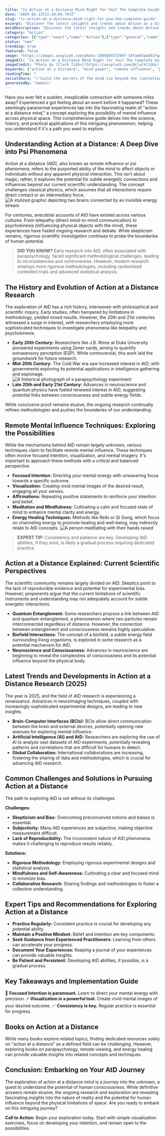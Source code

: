 ```yaml
---
title: "Is Action at a Distance Mind Right for You? The Complete Guide"
date: "2025-03-23T21:10:04.787Z"
slug: "is-action-at-a-distance-mind-right-for-you-the-complete-guide"
excerpt: "Discover the latest insights and trends about Action at a Distance Mind. This comprehensive guide covers everything you need to know about Action at a Distance Mind in 2025."
metaDescription: "Discover the latest insights and trends about Action at a Distance Mind. This comprehensive guide covers everything you need to know about Action at a Dist..."
category: "Action"
categories: [{"type":"exact","name":"Action"},{"type":"general","name":"Philosophy"},{"type":"medium","name":"Metaphysics"},{"type":"specific","name":"Consciousness"},{"type":"niche","name":"Quantum Entanglement"}]
status: "new"
trending: true
featured: false
image: "https://images.unsplash.com/photo-1504805572947-34fad45aed93?q=85&w=1200&fit=max&fm=webp&auto=compress"
imageAlt: "Is Action at a Distance Mind Right for You? The Complete Guide"
imageCredit: "Photo by [Clark Tibbs](https://unsplash.com/@clarktibbs) on Unsplash"
keywords: ["action at a distance", "mind power", "remote influence", "psi phenomena", "action at a distance mind control", "how to influence minds remotely", "action at a distance explained", "books on action at a distance", "action at a distance research", "remote mental influence techniques"]
readingTime: 7
socialShare: "\"Could the secrets of the mind lie beyond the limitations of space?  Action at a distance research suggests the answer might be yes, challenging our understanding of reality.\""
generatedBy: "Gemini"
---
```




Have you ever felt a sudden, inexplicable connection with someone miles away?  Experienced a gut feeling about an event before it happened?  These seemingly paranormal experiences tap into the fascinating realm of "action at a distance mind," a concept exploring the possibility of mental influence across physical space. This comprehensive guide delves into the science, history, and practical applications of this intriguing phenomenon, helping you understand if it's a path you want to explore.

## Understanding Action at a Distance: A Deep Dive into Psi Phenomena

Action at a distance (AtD), also known as remote influence or psi phenomena, refers to the purported ability of the mind to affect objects or individuals without any apparent physical interaction. This isn't about magic; rather, it explores the potential for subtle energetic connections and influences beyond our current scientific understanding.  The concept challenges classical physics, which assumes that all interactions require direct contact or an intermediary force.  ![A stylized graphic depicting two brains connected by an invisible energy stream](https://images.unsplash.com/photo-1451187580459-43490279c0fa?q=85&w=1200&fit=max&fm=webp&auto=compress)

For centuries, anecdotal accounts of AtD have existed across various cultures.  From telepathy (direct mind-to-mind communication) to psychokinesis (influencing physical objects with the mind), these experiences have fueled ongoing research and debate.  While skepticism remains, rigorous scientific investigation continues to probe the boundaries of human potential.

> **DID YOU KNOW?**  Early research into AtD, often associated with parapsychology, faced significant methodological challenges, leading to inconsistencies and controversies. However, modern research employs more rigorous methodologies, including randomized controlled trials and advanced statistical analysis.

## The History and Evolution of Action at a Distance Research

The exploration of AtD has a rich history, interwoven with philosophical and scientific inquiry.  Early studies, often hampered by limitations in methodology, yielded mixed results.  However, the 20th and 21st centuries witnessed a surge in interest, with researchers employing more sophisticated techniques to investigate phenomena like telepathy and psychokinesis.

* **Early 20th Century:**  Researchers like J.B. Rhine at Duke University pioneered experiments using Zener cards, aiming to quantify extrasensory perception (ESP). While controversial, this work laid the groundwork for future research.
* **Mid-20th Century:**  The Cold War era saw increased interest in AtD, with governments exploring its potential applications in intelligence gathering and espionage.  ![A historical photograph of a parapsychology experiment](https://images.unsplash.com/photo-1484417894907-623942c8ee29?q=85&w=1200&fit=max&fm=webp&auto=compress)
* **Late 20th and Early 21st Century:**  Advances in neuroscience and quantum physics have fueled renewed interest in AtD, suggesting potential links between consciousness and subtle energy fields.

While conclusive proof remains elusive, the ongoing research continually refines methodologies and pushes the boundaries of our understanding.

## Remote Mental Influence Techniques: Exploring the Possibilities

While the mechanisms behind AtD remain largely unknown, various techniques claim to facilitate remote mental influence. These techniques often involve focused intention, visualization, and mental imagery.  It's important to approach these methods with a critical and balanced perspective.

* **Focused Intention:**  Directing your mental energy with unwavering focus towards a specific outcome.
* **Visualization:**  Creating vivid mental images of the desired result, engaging all your senses.
* **Affirmations:**  Repeating positive statements to reinforce your intention and belief.
* **Meditation and Mindfulness:**  Cultivating a calm and focused state of mind to enhance mental clarity and energy.
* **Energy Healing Techniques:**  Methods like Reiki or Qi Gong, which focus on channeling energy to promote healing and well-being, may indirectly relate to AtD concepts.  ![A person meditating with their hands raised](https://images.unsplash.com/photo-1517976487492-5750f3195933?q=85&w=1200&fit=max&fm=webp&auto=compress)

> **EXPERT TIP:**  Consistency and patience are key.  Developing AtD abilities, if they exist, is likely a gradual process requiring dedicated practice.

## Action at a Distance Explained: Current Scientific Perspectives

The scientific community remains largely divided on AtD.  Skeptics point to the lack of reproducible evidence and potential for experimental bias.  However, proponents argue that the current limitations of scientific instruments and understanding may not adequately account for subtle energetic interactions.

* **Quantum Entanglement:**  Some researchers propose a link between AtD and quantum entanglement, a phenomenon where two particles remain interconnected regardless of distance.  However, the connection between entanglement and consciousness remains highly speculative.
* **Biofield Interactions:**  The concept of a biofield, a subtle energy field surrounding living organisms, is explored in some research as a potential mechanism for AtD.
* **Neuroscience and Consciousness:**  Advances in neuroscience are beginning to reveal the complexities of consciousness and its potential influence beyond the physical body.

##  Latest Trends and Developments in Action at a Distance Research (2025)

The year is 2025, and the field of AtD research is experiencing a renaissance.  Advances in neuroimaging techniques, coupled with increasingly sophisticated experimental designs, are leading to new insights.

* **Brain-Computer Interfaces (BCIs):**  BCIs allow direct communication between the brain and external devices, potentially opening new avenues for exploring mental influence.
* **Artificial Intelligence (AI) and AtD:**  Researchers are exploring the use of AI to analyze vast datasets of AtD experiments, potentially revealing patterns and correlations that are difficult for humans to detect.
* **Global Collaboration:**  International collaborations are increasing, fostering the sharing of data and methodologies, which is crucial for advancing AtD research. 

## Common Challenges and Solutions in Pursuing Action at a Distance

The path to exploring AtD is not without its challenges.

**Challenges:**

* **Skepticism and Bias:**  Overcoming preconceived notions and biases is essential.
* **Subjectivity:**  Many AtD experiences are subjective, making objective measurement difficult.
* **Lack of Reproducibility:**  The inconsistent nature of AtD phenomena makes it challenging to reproduce results reliably.

**Solutions:**

* **Rigorous Methodology:**  Employing rigorous experimental designs and statistical analysis.
* **Mindfulness and Self-Awareness:**  Cultivating a clear and focused mind to minimize bias.
* **Collaborative Research:**  Sharing findings and methodologies to foster a collective understanding.

## Expert Tips and Recommendations for Exploring Action at a Distance

* **Practice Regularly:**  Consistent practice is crucial for developing any potential ability.
* **Maintain a Positive Mindset:**  Belief and intention are key components.
* **Seek Guidance from Experienced Practitioners:**  Learning from others can accelerate your progress.
* **Document Your Experiences:**  Keeping a journal of your experiences can provide valuable insights.
* **Be Patient and Persistent:**  Developing AtD abilities, if possible, is a gradual process.

## Key Takeaways and Implementation Guide

🔑 **Focused Intention is paramount.**  Learn to direct your mental energy with precision.
⚡ **Visualization is a powerful tool.** Create vivid mental images of your desired outcome.
✅ **Consistency is key.** Regular practice is essential for progress.

## Books on Action at a Distance

While many books explore related topics, finding dedicated resources solely on "action at a distance" as a defined field can be challenging.  However, exploring books on parapsychology, remote viewing, and energy healing can provide valuable insights into related concepts and techniques.

## Conclusion: Embarking on Your AtD Journey

The exploration of action at a distance mind is a journey into the unknown, a quest to understand the potential of human consciousness. While definitive answers remain elusive, the ongoing research and exploration are revealing fascinating insights into the nature of reality and the potential for human influence beyond the physical limitations of space.  Are you ready to embark on this intriguing journey?

**Call to Action:**  Begin your exploration today.  Start with simple visualization exercises, focus on developing your intention, and remain open to the possibilities.

